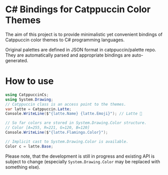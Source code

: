 # C# Bindings for Catppuccin Color Themes
The aim of this project is to provide minimalistic yet convenient bindings of Catppuccin color themes to C# programming languages.

Original palettes are defined in JSON format in catppuccin/palette repo. They are automatically parsed and appropriate bindings are auto-generated.

# How to use
<!-- ## Installation
The library is still in development and there is no NuGet package yet so the only way to use it is to add this repo to your project as a git submodule and manually `ProjectReference` CatppuccinCs.

## Architecture
The symbols are located in the `CatppuccinCs` namespace. -->

<!-- The `Catppuccin` class provides  -->

```csharp
using CatppuccinCs;
using System.Drawing;
// Catppuccin class is an access point to the themes.
var latte = Catppuccin.Latte;
Console.WriteLine($"{latte.Name} {latte.Emoji}"); // Latte 🌻

// So far colors are stored in System.Drawing.Color structure.
// Color [A=255, R=221, G=120, B=120]
Console.WriteLine($"{latte.Flamingo.Color}");

// Implicit cast to System.Drawing.Color is available.
Color c = latte.Base;
```
Please note, that the development is still in progress and existing API is subject to change (especially `System.Drawing.Color` may be replaced with something else).